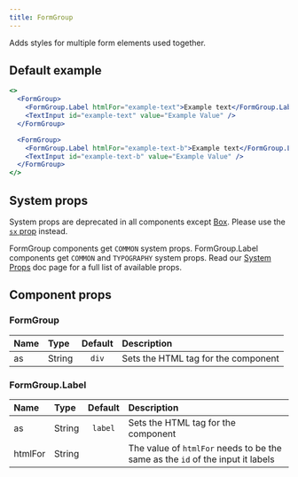 ```yaml
---
title: FormGroup
---
```


Adds styles for multiple form elements used together.

## Default example

```jsx live
<>
  <FormGroup>
    <FormGroup.Label htmlFor="example-text">Example text</FormGroup.Label>
    <TextInput id="example-text" value="Example Value" />
  </FormGroup>

  <FormGroup>
    <FormGroup.Label htmlFor="example-text-b">Example text</FormGroup.Label>
    <TextInput id="example-text-b" value="Example Value" />
  </FormGroup>
</>
```

## System props

<Note variant="warning">

System props are deprecated in all components except [Box](/Box). Please use the [`sx` prop](/overriding-styles) instead.

</Note>

FormGroup components get `COMMON` system props. FormGroup.Label components get `COMMON` and `TYPOGRAPHY` system props. Read our [System Props](/system-props) doc page for a full list of available props.

## Component props

### FormGroup

| Name | Type   | Default | Description                         |
| :--- | :----- | :-----: | :---------------------------------- |
| as   | String |  `div`  | Sets the HTML tag for the component |

### FormGroup.Label

| Name    | Type   | Default | Description                                                                    |
| :------ | :----- | :-----: | :----------------------------------------------------------------------------- |
| as      | String | `label` | Sets the HTML tag for the component                                            |
| htmlFor | String |         | The value of `htmlFor` needs to be the same as the `id` of the input it labels |
